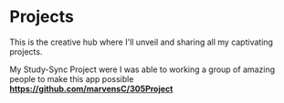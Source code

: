 # Projects

This is the creative hub where I'll unveil and sharing all my captivating projects.

My Study-Sync Project were I was able to working a group of amazing people to make this app possible 
 **https://github.com/marvensC/305Project**


